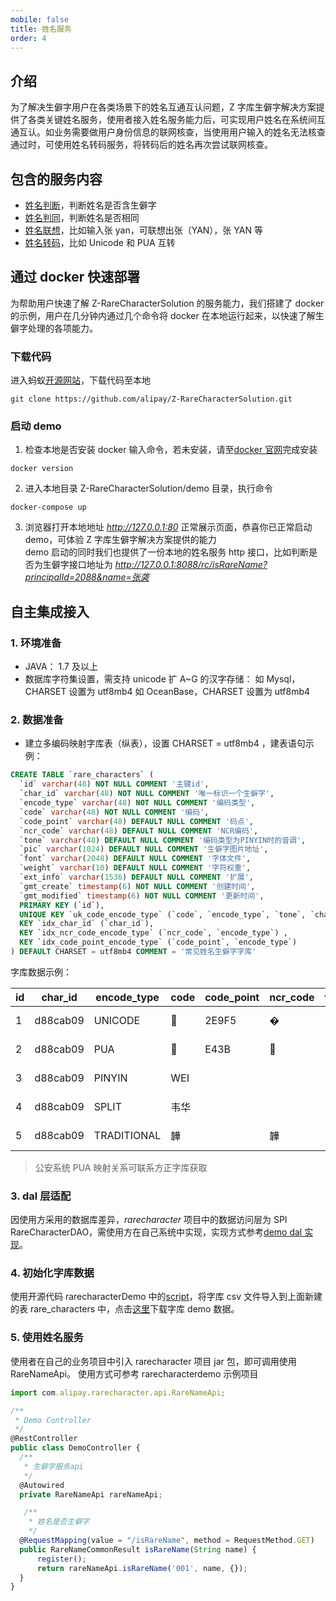 ```yaml
---
mobile: false
title: 姓名服务
order: 4
---
```


## 介绍

为了解决生僻字用户在各类场景下的姓名互通互认问题，Z 字库生僻字解决方案提供了各类关键姓名服务，使用者接入姓名服务能力后，可实现用户姓名在系统间互通互认。如业务需要做用户身份信息的联网核查，当使用用户输入的姓名无法核查通过时，可使用姓名转码服务，将转码后的姓名再次尝试联网核查。

## 包含的服务内容

- [姓名判断](./server/judge)，判断姓名是否含生僻字
- [姓名判同](./server/recommend)，判断姓名是否相同
- [姓名联想](./server/same)，比如输入张 yan，可联想出张（YAN），张 YAN 等
- [姓名转码](./server/transfer)，比如 Unicode 和 PUA 互转

## 通过 docker 快速部署

为帮助用户快速了解 Z-RareCharacterSolution 的服务能力，我们搭建了 docker 的示例，用户在几分钟内通过几个命令将 docker 在本地运行起来，以快速了解生僻字处理的各项能力。

### 下载代码

进入蚂蚁[开源网站](https://github.com/alipay/Z-RareCharacterSolution)，下载代码至本地

```
git clone https://github.com/alipay/Z-RareCharacterSolution.git
```

### 启动 demo

1. 检查本地是否安装 docker
   输入命令，若未安装，请至[docker 官网](https://www.docker.com)完成安装

```
docker version
```

2. 进入本地目录 Z-RareCharacterSolution/demo 目录，执行命令

```
docker-compose up
```

3. 浏览器打开本地地址 *http://127.0.0.1:80*
   正常展示页面，恭喜你已正常启动 demo，可体验 Z 字库生僻字解决方案提供的能力
   <br />
   demo 启动的同时我们也提供了一份本地的姓名服务 http 接口，比如判断是否为生僻字接口地址为 *http://127.0.0.1:8088/rc/isRareName?principalId=2088&name=张䶮*

## 自主集成接入

### 1. 环境准备

- JAVA： 1.7 及以上
- 数据库字符集设置，需支持 unicode 扩 A~G 的汉字存储：
  如 Mysql，CHARSET 设置为 utf8mb4
  如 OceanBase，CHARSET 设置为 utf8mb4

### 2. 数据准备

- 建立多编码映射字库表（纵表），设置 CHARSET = utf8mb4 ，建表语句示例：

```sql
CREATE TABLE `rare_characters` (
  `id` varchar(48) NOT NULL COMMENT '主键id',
  `char_id` varchar(48) NOT NULL COMMENT '唯一标识一个生僻字',
  `encode_type` varchar(48) NOT NULL COMMENT '编码类型',
  `code` varchar(48) NOT NULL COMMENT '编码',
  `code_point` varchar(48) DEFAULT NULL COMMENT '码点',
  `ncr_code` varchar(48) DEFAULT NULL COMMENT 'NCR编码',
  `tone` varchar(48) DEFAULT NULL COMMENT '编码类型为PINYIN时的音调',
  `pic` varchar(1024) DEFAULT NULL COMMENT '生僻字图片地址',
  `font` varchar(2048) DEFAULT NULL COMMENT '字体文件',
  `weight` varchar(10) DEFAULT NULL COMMENT '字符权重',
  `ext_info` varchar(1536) DEFAULT NULL COMMENT '扩展',
  `gmt_create` timestamp(6) NOT NULL COMMENT '创建时间',
  `gmt_modified` timestamp(6) NOT NULL COMMENT '更新时间',
  PRIMARY KEY (`id`),
  UNIQUE KEY `uk_code_encode_type` (`code`, `encode_type`, `tone`, `char_id`),
  KEY `idx_char_id` (`char_id`),
  KEY `idx_ncr_code_encode_type` (`ncr_code`, `encode_type`) ,
  KEY `idx_code_point_encode_type` (`code_point`, `encode_type`)
) DEFAULT CHARSET = utf8mb4 COMMENT = '常见姓名生僻字字库'
```

字库数据示例：

| id  | char_id  | encode_type | code | code_point | ncr_code         | tone | pic | font | weight | ext_info | gmt_create                 | gmt_modified               |
| --- | -------- | ----------- | ---- | ---------- | ---------------- | ---- | --- | ---- | ------ | -------- | -------------------------- | -------------------------- |
| 1   | d88cab09 | UNICODE     | 𮧵   | 2E9F5      | &#55418; |      |     |      | 10     |          | 2020-01-01 10:00:00.000000 | 2020-01-01 10:00:00.000000 |
| 2   | d88cab09 | PUA         |  | E43B       | &#58427;         |      |     |      | 10     |          | 2020-01-01 10:00:00.000000 | 2020-01-01 10:00:00.000000 |
| 3   | d88cab09 | PINYIN      | WEI  |            |                  | 3    |     |      | 10     |          | 2020-01-01 10:00:00.000000 | 2020-01-01 10:00:00.000000 |
| 4   | d88cab09 | SPLIT       | 韦华 |            |                  |      |     |      | 10     |          | 2020-01-01 10:00:00.000000 | 2020-01-01 10:00:00.000000 |
| 5   | d88cab09 | TRADITIONAL | 韡   |            | &#38881;         |      |     |      | 10     |          | 2020-01-01 10:00:00.000000 | 2020-01-01 10:00:00.000000 |

> 公安系统 PUA 映射关系可联系方正字库获取

### 3. dal 层适配

因使用方采用的数据库差异，_rarecharacter_ 项目中的数据访问层为 SPI RareCharacterDAO，需使用方在自己系统中实现，实现方式参考[demo dal 实现](https://github.com/alipay/Z-RareCharacterSolution/blob/main/demo/server/src/main/java/com/example/rarecharacterdemo/dao/RareCharacterDAOImpl.java)。

### 4. 初始化字库数据

使用开源代码 rarecharacterDemo 中的[script](https://github.com/alipay/Z-RareCharacterSolution/blob/main/demo/server/src/main/java/com/example/rarecharacterdemo/InitRareCharactersData.java)，将字库 csv 文件导入到上面新建的表 rare_characters 中，点击[这里](https://mdn.alipayobjects.com/huamei_2fq7mt/afts/file/A*bHBUS76FOcUAAAAAAAAAAAAADh58AQ/z_data.v1.0.0.csv)下载字库 demo 数据。

### 5. 使用姓名服务

使用者在自己的业务项目中引入 rarecharacter 项目 jar 包，即可调用使用 RareNameApi。 使用方式可参考 rarecharacterdemo 示例项目

```ts
import com.alipay.rarecharacter.api.RareNameApi;

/**
 * Demo Controller
 */
@RestController
public class DemoController {
  /**
   * 生僻字服务api
   */
  @Autowired
  private RareNameApi rareNameApi;

   /**
    * 姓名是否生僻字
    */
  @RequestMapping(value = "/isRareName", method = RequestMethod.GET)
  public RareNameCommonResult isRareName(String name) {
      register();
      return rareNameApi.isRareName('001', name, {});
  }
}
```
